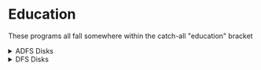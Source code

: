 # Education
These programs all fall somewhere within the catch-all "education" bracket

<details><summary>ADFS Disks</summary>
  
## Education

  To use this disk you need to start in the correct folder -
  
  `*DIR EDUCATION.EDUCATBITS`

  - The French Mistress (Kosmos Software) `CHAIN "^.FRENCH"`
  - Spellings (?) `CHAIN "^.SPELL"`
  - Advanced Studies: Statistics Disc A (BBC Publications) `CHAIN "^.STATSPACKA"`
  - Advanced Studies: Statistics Disc B (BBC Publications) `CHAIN "^.STATSPACKB"`
  
## 1

  - European Knowledge (Micro Power) `*DIR EUROKNOWDG` `CHAIN "EURO"`
  - Forecaster (Triptych Publishing) `*DIR FORECASTER` `CHAIN "TEACH"`
  - Linkword French (Acornsoft) `*DIR FRENCH` `CHAIN "FREN1"`
  - Revise GCE/CSE Mathematics 1 (Acornsoft) `*DIR MATHS1` `CHAIN "PROGRAM"`
  - Revise GCE/CSE Mathematics 2 (Acornsoft) `*DIR MATHS2` `CHAIN "PROGRAM"`
  - Piracy (probably me) - _Looks like the source and mcode to strip protection off a Sherston product_
</details>
    
<details><summary>DFS Disks</summary>

## Logotron
- Pen Down - File Generator
- Pen Down - Sign Writer
- Pen Down - Utilities disk
- Pen Down - Extra Disk 1
- Pen Down - Extra Disk 2
- Pen Down - Utilities Disc
- Pen Down Rom - _Sideways RAM image - also the source and machine code files for an event driven "Once in Royal David's City" (probably written by me)_

## Wight Scientific
- Sign writer
  - 0: Sign writer
  - 2: Sign writer

## Humberside PEAC Programs
- Resource disc - mountaineering, jam today, the ferry, planning a school

## Technomatic
- Novacad

## AUCBE
- Dart

## Newman Software
- Grasshopper

## Prism
- Prism - _Network user terminal software (prsumably needing the prism modem)_

## Neris
- Marvel - _Program to process documents downloaded from NERIS_

## Leeds Education Authority
- database - _Looks like a school database system_

## MEP
- Story Writer
- Primary Lanuage - storyline, wordplay, tins, mallory, eliza

## ???
- Set sorting

</details>
